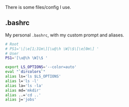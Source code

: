 There is some files/config I use.

## .bashrc

My personal `.bashrc`, with my custom prompt and aliases.

```bash
# Root
# PS1='\[\e[1;31m\][\u@\h \W]\$\[\e[0m\] '
# User
PS1='[\u@\h \W]\$ '

export LS_OPTIONS='--color=auto'
eval "`dircolors`"
alias ls='ls $LS_OPTIONS'
alias l='ls -l'
alias la='ls -la'
alias md='mkdir'
alias ..='cd ..'
alias j='jobs'
```
